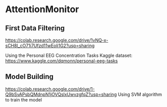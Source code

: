 # AttentionMonitor

## First Data Filtering

https://colab.research.google.com/drive/1vNQ-x-sCH8l_cO71i7Ufzd11wEoli1G2?usp=sharing

Using the Personal EEG Concentration Tasks Kaggle dataset: https://www.kaggle.com/dqmonn/personal-eeg-tasks


## Model Building
https://colab.research.google.com/drive/1-Q9bSvAPsbQMdnpN1jOVQslxUwvzgfqZ?usp=sharing
Using SVM algorithm to train the model
